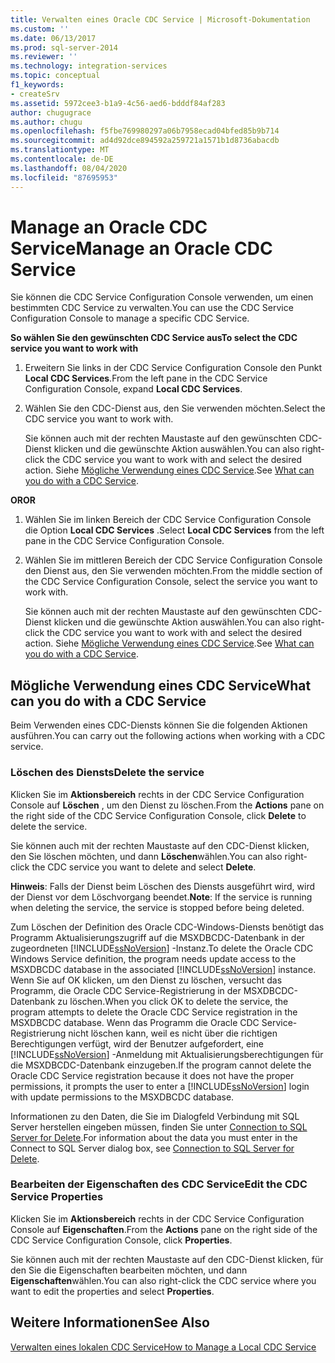 ```yaml
---
title: Verwalten eines Oracle CDC Service | Microsoft-Dokumentation
ms.custom: ''
ms.date: 06/13/2017
ms.prod: sql-server-2014
ms.reviewer: ''
ms.technology: integration-services
ms.topic: conceptual
f1_keywords:
- createSrv
ms.assetid: 5972cee3-b1a9-4c56-aed6-bdddf84af283
author: chugugrace
ms.author: chugu
ms.openlocfilehash: f5fbe769980297a06b7958ecad04bfed85b9b714
ms.sourcegitcommit: ad4d92dce894592a259721a1571b1d8736abacdb
ms.translationtype: MT
ms.contentlocale: de-DE
ms.lasthandoff: 08/04/2020
ms.locfileid: "87695953"
---
```

# <a name="manage-an-oracle-cdc-service"></a><span data-ttu-id="f43ed-102">Manage an Oracle CDC Service</span><span class="sxs-lookup"><span data-stu-id="f43ed-102">Manage an Oracle CDC Service</span></span>
  <span data-ttu-id="f43ed-103">Sie können die CDC Service Configuration Console verwenden, um einen bestimmten CDC Service zu verwalten.</span><span class="sxs-lookup"><span data-stu-id="f43ed-103">You can use the CDC Service Configuration Console to manage a specific CDC Service.</span></span>  
  
 <span data-ttu-id="f43ed-104">**So wählen Sie den gewünschten CDC Service aus**</span><span class="sxs-lookup"><span data-stu-id="f43ed-104">**To select the CDC service you want to work with**</span></span>  
  
1.  <span data-ttu-id="f43ed-105">Erweitern Sie links in der CDC Service Configuration Console den Punkt **Local CDC Services**.</span><span class="sxs-lookup"><span data-stu-id="f43ed-105">From the left pane in the CDC Service Configuration Console, expand **Local CDC Services**.</span></span>  
  
2.  <span data-ttu-id="f43ed-106">Wählen Sie den CDC-Dienst aus, den Sie verwenden möchten.</span><span class="sxs-lookup"><span data-stu-id="f43ed-106">Select the CDC service you want to work with.</span></span>  
  
     <span data-ttu-id="f43ed-107">Sie können auch mit der rechten Maustaste auf den gewünschten CDC-Dienst klicken und die gewünschte Aktion auswählen.</span><span class="sxs-lookup"><span data-stu-id="f43ed-107">You can also right-click the CDC service you want to work with and select the desired action.</span></span> <span data-ttu-id="f43ed-108">Siehe [Mögliche Verwendung eines CDC Service](manage-an-oracle-cdc-service.md#BKMK_WhatcandowithCDCService).</span><span class="sxs-lookup"><span data-stu-id="f43ed-108">See [What can you do with a CDC Service](manage-an-oracle-cdc-service.md#BKMK_WhatcandowithCDCService).</span></span>  
  
 <span data-ttu-id="f43ed-109">**OR**</span><span class="sxs-lookup"><span data-stu-id="f43ed-109">**OR**</span></span>  
  
1.  <span data-ttu-id="f43ed-110">Wählen Sie im linken Bereich der CDC Service Configuration Console die Option **Local CDC Services** .</span><span class="sxs-lookup"><span data-stu-id="f43ed-110">Select **Local CDC Services** from the left pane in the CDC Service Configuration Console.</span></span>  
  
2.  <span data-ttu-id="f43ed-111">Wählen Sie im mittleren Bereich der CDC Service Configuration Console den Dienst aus, den Sie verwenden möchten.</span><span class="sxs-lookup"><span data-stu-id="f43ed-111">From the middle section of the CDC Service Configuration Console, select the service you want to work with.</span></span>  
  
     <span data-ttu-id="f43ed-112">Sie können auch mit der rechten Maustaste auf den gewünschten CDC-Dienst klicken und die gewünschte Aktion auswählen.</span><span class="sxs-lookup"><span data-stu-id="f43ed-112">You can also right-click the CDC service you want to work with and select the desired action.</span></span> <span data-ttu-id="f43ed-113">Siehe [Mögliche Verwendung eines CDC Service](manage-an-oracle-cdc-service.md#BKMK_WhatcandowithCDCService).</span><span class="sxs-lookup"><span data-stu-id="f43ed-113">See [What can you do with a CDC Service](manage-an-oracle-cdc-service.md#BKMK_WhatcandowithCDCService).</span></span>  
  
##  <a name="what-can-you-do-with-a-cdc-service"></a><a name="BKMK_WhatcandowithCDCService"></a> <span data-ttu-id="f43ed-114">Mögliche Verwendung eines CDC Service</span><span class="sxs-lookup"><span data-stu-id="f43ed-114">What can you do with a CDC Service</span></span>  
 <span data-ttu-id="f43ed-115">Beim Verwenden eines CDC-Diensts können Sie die folgenden Aktionen ausführen.</span><span class="sxs-lookup"><span data-stu-id="f43ed-115">You can carry out the following actions when working with a CDC service.</span></span>  
  
### <a name="delete-the-service"></a><span data-ttu-id="f43ed-116">Löschen des Diensts</span><span class="sxs-lookup"><span data-stu-id="f43ed-116">Delete the service</span></span>  
 <span data-ttu-id="f43ed-117">Klicken Sie im **Aktionsbereich** rechts in der CDC Service Configuration Console auf **Löschen** , um den Dienst zu löschen.</span><span class="sxs-lookup"><span data-stu-id="f43ed-117">From the **Actions** pane on the right side of the CDC Service Configuration Console, click **Delete** to delete the service.</span></span>  
  
 <span data-ttu-id="f43ed-118">Sie können auch mit der rechten Maustaste auf den CDC-Dienst klicken, den Sie löschen möchten, und dann **Löschen**wählen.</span><span class="sxs-lookup"><span data-stu-id="f43ed-118">You can also right-click the CDC service you want to delete and select **Delete**.</span></span>  
  
 <span data-ttu-id="f43ed-119">**Hinweis**: Falls der Dienst beim Löschen des Diensts ausgeführt wird, wird der Dienst vor dem Löschvorgang beendet.</span><span class="sxs-lookup"><span data-stu-id="f43ed-119">**Note**: If the service is running when deleting the service, the service is stopped before being deleted.</span></span>  
  
 <span data-ttu-id="f43ed-120">Zum Löschen der Definition des Oracle CDC-Windows-Diensts benötigt das Programm Aktualisierungszugriff auf die MSXDBCDC-Datenbank in der zugeordneten [!INCLUDE[ssNoVersion](../../includes/ssnoversion-md.md)] -Instanz.</span><span class="sxs-lookup"><span data-stu-id="f43ed-120">To delete the Oracle CDC Windows Service definition, the program needs update access to the MSXDBCDC database in the associated [!INCLUDE[ssNoVersion](../../includes/ssnoversion-md.md)] instance.</span></span> <span data-ttu-id="f43ed-121">Wenn Sie auf OK klicken, um den Dienst zu löschen, versucht das Programm, die Oracle CDC Service-Registrierung in der MSXDBCDC-Datenbank zu löschen.</span><span class="sxs-lookup"><span data-stu-id="f43ed-121">When you click OK to delete the service, the program attempts to delete the Oracle CDC Service registration in the MSXDBCDC database.</span></span> <span data-ttu-id="f43ed-122">Wenn das Programm die Oracle CDC Service-Registrierung nicht löschen kann, weil es nicht über die richtigen Berechtigungen verfügt, wird der Benutzer aufgefordert, eine [!INCLUDE[ssNoVersion](../../includes/ssnoversion-md.md)] -Anmeldung mit Aktualisierungsberechtigungen für die MSXDBCDC-Datenbank einzugeben.</span><span class="sxs-lookup"><span data-stu-id="f43ed-122">If the program cannot delete the Oracle CDC Service registration because it does not have the proper permissions, it prompts the user to enter a [!INCLUDE[ssNoVersion](../../includes/ssnoversion-md.md)] login with update permissions to the MSXDBCDC database.</span></span>  
  
 <span data-ttu-id="f43ed-123">Informationen zu den Daten, die Sie im Dialogfeld Verbindung mit SQL Server herstellen eingeben müssen, finden Sie unter [Connection to SQL Server for Delete](connection-to-sql-server-for-delete.md).</span><span class="sxs-lookup"><span data-stu-id="f43ed-123">For information about the data you must enter in the Connect to SQL Server dialog box, see [Connection to SQL Server for Delete](connection-to-sql-server-for-delete.md).</span></span>  
  
### <a name="edit-the-cdc-service-properties"></a><span data-ttu-id="f43ed-124">Bearbeiten der Eigenschaften des CDC Service</span><span class="sxs-lookup"><span data-stu-id="f43ed-124">Edit the CDC Service Properties</span></span>  
 <span data-ttu-id="f43ed-125">Klicken Sie im **Aktionsbereich** rechts in der CDC Service Configuration Console auf **Eigenschaften**.</span><span class="sxs-lookup"><span data-stu-id="f43ed-125">From the **Actions** pane on the right side of the CDC Service Configuration Console, click **Properties**.</span></span>  
  
 <span data-ttu-id="f43ed-126">Sie können auch mit der rechten Maustaste auf den CDC-Dienst klicken, für den Sie die Eigenschaften bearbeiten möchten, und dann **Eigenschaften**wählen.</span><span class="sxs-lookup"><span data-stu-id="f43ed-126">You can also right-click the CDC service where you want to edit the properties and select **Properties**.</span></span>  
  
## <a name="see-also"></a><span data-ttu-id="f43ed-127">Weitere Informationen</span><span class="sxs-lookup"><span data-stu-id="f43ed-127">See Also</span></span>  
 [<span data-ttu-id="f43ed-128">Verwalten eines lokalen CDC Service</span><span class="sxs-lookup"><span data-stu-id="f43ed-128">How to Manage a Local CDC Service</span></span>](how-to-manage-a-local-cdc-service.md)  

